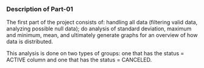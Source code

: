 ### Description of Part-01

The first part of the project consists of: handling all data (filtering valid data, analyzing possible null data); do analysis of standard deviation, maximum and minimum, mean, and ultimately generate graphs for an overview of how data is distributed.

This analysis is done on two types of groups: one that has the status = ACTIVE column and one that has the status = CANCELED.
